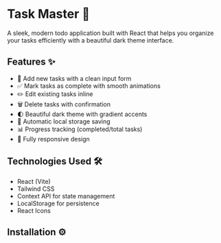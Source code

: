# Task Master 🚀

A sleek, modern todo application built with React that helps you organize your tasks efficiently with a beautiful dark theme interface.

## Features ✨

- 📝 Add new tasks with a clean input form
- ✅ Mark tasks as complete with smooth animations
- ✏️ Edit existing tasks inline
- 🗑️ Delete tasks with confirmation
- 🌓 Beautiful dark theme with gradient accents
- 💾 Automatic local storage saving
- 📊 Progress tracking (completed/total tasks)
- 📱 Fully responsive design

## Technologies Used 🛠️

- React (Vite)
- Tailwind CSS
- Context API for state management
- LocalStorage for persistence
- React Icons

## Installation ⚙️

